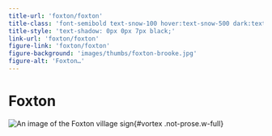 ```yaml
---
title-url: 'foxton/foxton'
title-class: 'font-semibold text-snow-100 hover:text-snow-500 dark:text-white'
title-style: 'text-shadow: 0px 0px 7px black;'
link-url: 'foxton/foxton'
figure-link: 'foxton/foxton'
figure-background: 'images/thumbs/foxton-brooke.jpg'
figure-alt: 'Foxton…'
---
```


# Foxton 


![An image of the Foxton village sign](https://www.foxtonparishcouncil.gov.uk/wp-content/uploads/sites/106/2022/01/Foxton_Parish_Council_logo.png "An image of the Foxton village sign."){#vortex .not-prose.w-full} 
